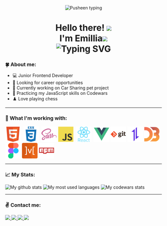 <div id="header" align="center">
  <img src="https://media.giphy.com/media/dNgK7Ws7y176U/giphy.gif" alt="Pusheen typing" width="250px"/>
  <h1>
    Hello there! <img src="https://media.giphy.com/media/hvRJCLFzcasrR4ia7z/giphy.gif" width="30px"/><br>
    I'm Emillia<img src="https://media.giphy.com/media/xT9IgjNENUaf4ypqBa/giphy.gif" width="40px"/><br>
    <img src="https://readme-typing-svg.demolab.com?font=Press+Start+2P&duration=3000&pause=1000&color=000&background=FFFFFF&random=false&width=435&height=100&lines=%3CFrontend+Developer%2F%3E" alt="Typing SVG" />
  </h1>
</div>

### :four_leaf_clover: About me: 
- :computer: Junior Frontend Developer
- :briefcase: Looking for career opportunities
- :car: Currently working on Car Sharing pet project
- :dart: Practicing my JavaScript skills on Codewars
- :chess_pawn: Love playing chess

---

### :pushpin: What I'm working with:
<div>
  <img src="https://github.com/devicons/devicon/blob/master/icons/html5/html5-original.svg" title="HTML5" alt="HTML" width="50" height="50"/>&nbsp;
  <img src="https://github.com/devicons/devicon/blob/master/icons/css3/css3-plain-wordmark.svg" title="CSS3" alt="CSS" width="50" height="50"/>&nbsp;
  <img src="https://github.com/devicons/devicon/blob/master/icons/sass/sass-original.svg" title="sass" alt="sass" width="50" height="50"/>
  <img src="https://github.com/devicons/devicon/blob/master/icons/javascript/javascript-original.svg" title="JavaScript" alt="JavaScript" width="50"         height="50"/>&nbsp;
  <img src="https://github.com/devicons/devicon/blob/master/icons/react/react-original-wordmark.svg" title="React" alt="React" width="50" height="50"/>&nbsp;
  <img src="https://github.com/devicons/devicon/blob/master/icons/vuejs/vuejs-original.svg" title="vue.js" alt="vue.js" width="50" height="50"/>
  <img src="https://github.com/devicons/devicon/blob/master/icons/git/git-original-wordmark.svg" title="Git" alt="Git" width="50" height="50"/>
  <img src="https://github.com/devicons/devicon/blob/master/icons/axios/axios-plain.svg" title="axios" alt="axios" width="50" height="50"/>
  <img src="https://github.com/devicons/devicon/blob/master/icons/d3js/d3js-original.svg" title="d3.js" alt="d3.js" width="50" height="50"/>
  <img src="https://github.com/devicons/devicon/blob/master/icons/figma/figma-original.svg" title="figma" alt="figma" width="50" height="50"/>
  <img src="https://github.com/devicons/devicon/blob/master/icons/mobx/mobx-original.svg" title="mobx" alt="mobx" width="50" height="50"/>
  <img src="https://github.com/devicons/devicon/blob/master/icons/npm/npm-original-wordmark.svg" title="npm" alt="npm" width="50" height="50"/>
</div>

---

### :chart_with_upwards_trend: My Stats:
  <img src="https://stats.quine.sh/EmiliiaJohnson/github?theme=light" alt="My github stats" />
  <img src="https://github-readme-stats.vercel.app/api/top-langs?username=EmiliiaJohnson&show_icons=true&locale=en&layout=compact" alt="My most used languages" />
  <img src="https://www.codewars.com/users/EmiliiaJohnson/badges/large" alt="My codewars stats" />

  ---

### :v: Contact me:
<div>
  <a href="https://telegram.me/emiliiajohnson">
    <img src="https://img.shields.io/badge/Telegram-2CA5E0?style=for-the-badge&logo=telegram&logoColor=white"/>
  </a>
  <a href="https://www.linkedin.com/in/emiliia-ivanova-91b321270/">
    <img src="https://img.shields.io/badge/LinkedIn-0077B5?style=for-the-badge&logo=linkedin&logoColor=white"/>
  </a>
  <a href="mailto:emilydaughternika@gmail.com">
     <img src="https://img.shields.io/badge/Gmail-D14836?style=for-the-badge&logo=gmail&logoColor=white"/>
  </a>
  <img src="https://media.giphy.com/media/lXwEriEvWswj6/giphy.gif?cid=790b76114sweka51ogk2vv3hyv2udaju83640xkv8a677lns&ep=v1_gifs_search&rid=giphy.gif&ct=g" width="60px"/>
</div>

